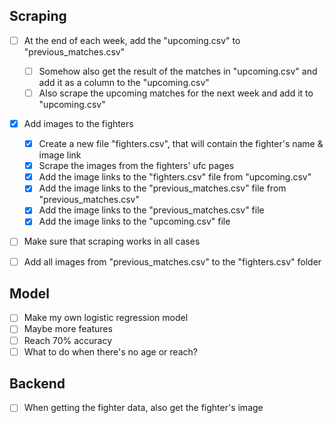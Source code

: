 ## Scraping

- [ ] At the end of each week, add the "upcoming.csv" to "previous_matches.csv"
    - [ ] Somehow also get the result of the matches in "upcoming.csv" and add it as a column to the "upcoming.csv"
    - [ ] Also scrape the upcoming matches for the next week and add it to "upcoming.csv"

- [x] Add images to the fighters
    - [x] Create a new file "fighters.csv", that will contain the fighter's name & image link
    - [x] Scrape the images from the fighters' ufc pages    
    - [x] Add the image links to the "fighters.csv" file from "upcoming.csv"
    - [x] Add the image links to the "previous_matches.csv" file from "previous_matches.csv"
    - [x] Add the image links to the "previous_matches.csv" file
    - [x] Add the image links to the "upcoming.csv" file

- [ ] Make sure that scraping works in all cases

- [ ] Add all images from "previous_matches.csv" to the "fighters.csv" folder

## Model

- [ ] Make my own logistic regression model
- [ ] Maybe more features
- [ ] Reach 70% accuracy
- [ ] What to do when there's no age or reach?

## Backend

- [ ] When getting the fighter data, also get the fighter's image
